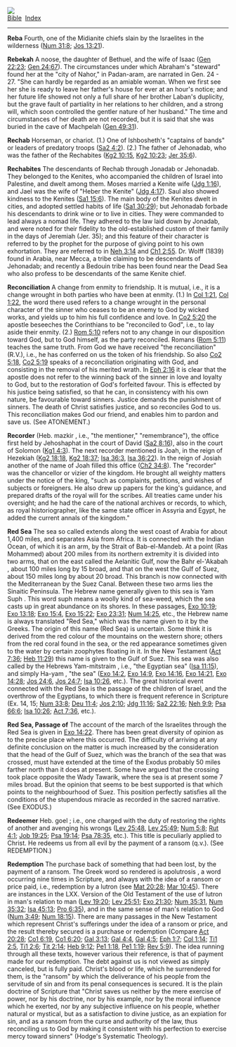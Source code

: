[![](../../cdshop/ithlogo.png)](../../index)  
[Bible](../index)  [Index](index) 

------------------------------------------------------------------------

<span id="000">**Reba**</span> Fourth, one of the Midianite chiefs slain
by the Israelites in the wilderness ([Num 31:8](../kjv/num031.htm#008);
[Jos 13:21](../kjv/jos013.htm#021)).

<span id="001">**Rebekah**</span> A noose, the daughter of Bethuel, and
the wife of Isaac ([Gen 22:23](../kjv/gen022.htm#023); [Gen
24:67](../kjv/gen024.htm#067)). The circumstances under which Abraham's
"steward" found her at the "city of Nahor," in Padan-aram, are narrated
in Gen. 24 - 27. "She can hardly be regarded as an amiable woman. When
we first see her she is ready to leave her father's house for ever at an
hour's notice; and her future life showed not only a full share of her
brother Laban's duplicity, but the grave fault of partiality in her
relations to her children, and a strong will, which soon controlled the
gentler nature of her husband." The time and circumstances of her death
are not recorded, but it is said that she was buried in the cave of
Machpelah ([Gen 49:31](../kjv/gen049.htm#031)).

<span id="002">**Rechab**</span> Horseman, or chariot. (1.) One of
Ishbosheth's "captains of bands" or leaders of predatory troops ([Sa2
4:2](../kjv/sa2004.htm#002)). (2.) The father of Jehonadab, who was the
father of the Rechabites ([Kg2 10:15](../kjv/kg2010.htm#015), [Kg2
10:23](../kjv/kg2010.htm#023); [Jer 35:6](../kjv/jer035.htm#006)).

<span id="003">**Rechabites**</span> The descendants of Rechab through
Jonadab or Jehonadab. They belonged to the Kenites, who accompanied the
children of Israel into Palestine, and dwelt among them. Moses married a
Kenite wife ([Jdg 1:16](../kjv/jdg001.htm#016)), and Jael was the wife
of "Heber the Kenite" ([Jdg 4:17](../kjv/jdg004.htm#017)). Saul also
showed kindness to the Kenites ([Sa1 15:6](../kjv/sa1015.htm#006)). The
main body of the Kenites dwelt in cities, and adopted settled habits of
life ([Sa1 30:29](../kjv/sa1030.htm#029)); but Jehonadab forbade his
descendants to drink wine or to live in cities. They were commanded to
lead always a nomad life. They adhered to the law laid down by Jonadab,
and were noted for their fidelity to the old-established custom of their
family in the days of Jeremiah (Jer. 35); and this feature of their
character is referred to by the prophet for the purpose of giving point
to his own exhortation. They are referred to in [Neh
3:14](../kjv/neh003.htm#014) and [Ch1 2:55](../kjv/ch1002.htm#055). Dr.
Wolff (1839) found in Arabia, near Mecca, a tribe claiming to be
descendants of Jehonadab; and recently a Bedouin tribe has been found
near the Dead Sea who also profess to be descendants of the same Kenite
chief.

<span id="004">**Reconciliation**</span> A change from enmity to
friendship. It is mutual, i.e., it is a change wrought in both parties
who have been at enmity. (1.) In [Col 1:21](../kjv/col001.htm#021), [Col
1:22](../kjv/col001.htm#022), the word there used refers to a change
wrought in the personal character of the sinner who ceases to be an
enemy to God by wicked works, and yields up to him his full confidence
and love. In [Co2 5:20](../kjv/co2005.htm#020) the apostle beseeches the
Corinthians to be "reconciled to God", i.e., to lay aside their enmity.
(2.) [Rom 5:10](../kjv/rom005.htm#010) refers not to any change in our
disposition toward God, but to God himself, as the party reconciled.
Romans ([Rom 5:11](../kjv/rom005.htm#011)) teaches the same truth. From
God we have received "the reconciliation" (R.V.), i.e., he has conferred
on us the token of his friendship. So also [Co2
5:18](../kjv/co2005.htm#018), [Co2 5:19](../kjv/co2005.htm#019) speaks
of a reconciliation originating with God, and consisting in the removal
of his merited wrath. In [Eph 2:16](../kjv/eph002.htm#016) it is clear
that the apostle does not refer to the winning back of the sinner in
love and loyalty to God, but to the restoration of God's forfeited
favour. This is effected by his justice being satisfied, so that he can,
in consistency with his own nature, be favourable toward sinners.
Justice demands the punishment of sinners. The death of Christ satisfies
justice, and so reconciles God to us. This reconciliation makes God our
friend, and enables him to pardon and save us. (See ATONEMENT.)

<span id="005">**Recorder**</span> (Heb. mazkir , i.e., "the mentioner,"
"remembrance"), the office first held by Jehoshaphat in the court of
David ([Sa2 8:16](../kjv/sa2008.htm#016)), also in the court of Solomon
([Kg1 4:3](../kjv/kg1004.htm#003)). The next recorder mentioned is Joah,
in the reign of Hezekiah ([Kg2 18:18](../kjv/kg2018.htm#018), [Kg2
18:37](../kjv/kg2018.htm#037); [Isa 36:3](../kjv/isa036.htm#003), [Isa
36:22](../kjv/isa036.htm#022)). In the reign of Josiah another of the
name of Joah filled this office ([Ch2 34:8](../kjv/ch2034.htm#008)). The
"recorder" was the chancellor or vizier of the kingdom. He brought all
weighty matters under the notice of the king, "such as complaints,
petitions, and wishes of subjects or foreigners. He also drew up papers
for the king's guidance, and prepared drafts of the royal will for the
scribes. All treaties came under his oversight; and he had the care of
the national archives or records, to which, as royal historiographer,
like the same state officer in Assyria and Egypt, he added the current
annals of the kingdom."

<span id="006">**Red Sea**</span> The sea so called extends along the
west coast of Arabia for about 1,400 miles, and separates Asia from
Africa. It is connected with the Indian Ocean, of which it is an arm, by
the Strait of Bab-el-Mandeb. At a point (Ras Mohammed) about 200 miles
from its northern extremity it is divided into two arms, that on the
east called the Aelanitic Gulf, now the Bahr el-'Akabah , about 100
miles long by 15 broad, and that on the west the Gulf of Suez, about 150
miles long by about 20 broad. This branch is now connected with the
Mediterranean by the Suez Canal. Between these two arms lies the
Sinaitic Peninsula. The Hebrew name generally given to this sea is Yam
Suph . This word suph means a woolly kind of sea-weed, which the sea
casts up in great abundance on its shores. In these passages, [Exo
10:19](../kjv/exo010.htm#019); [Exo 13:18](../kjv/exo013.htm#018); [Exo
15:4](../kjv/exo015.htm#004), [Exo 15:22](../kjv/exo015.htm#022); [Exo
23:31](../kjv/exo023.htm#031); [Num 14:25](../kjv/num014.htm#025), etc.,
the Hebrew name is always translated "Red Sea," which was the name given
to it by the Greeks. The origin of this name (Red Sea) is uncertain.
Some think it is derived from the red colour of the mountains on the
western shore; others from the red coral found in the sea, or the red
appearance sometimes given to the water by certain zoophytes floating in
it. In the New Testament ([Act 7:36](../kjv/act007.htm#036); [Heb
11:29](../kjv/heb011.htm#029)) this name is given to the Gulf of Suez.
This sea was also called by the Hebrews Yam-mitstraim , i.e., "the
Egyptian sea" ([Isa 11:15](../kjv/isa011.htm#015)), and simply Ha-yam ,
"the sea" ([Exo 14:2](../kjv/exo014.htm#002), [Exo
14:9](../kjv/exo014.htm#009), [Exo 14:16](../kjv/exo014.htm#016), [Exo
14:21](../kjv/exo014.htm#021), [Exo 14:28](../kjv/exo014.htm#028); [Jos
24:6](../kjv/jos024.htm#006), [Jos 24:7](../kjv/jos024.htm#007); [Isa
10:26](../kjv/isa010.htm#026), etc.). The great historical event
connected with the Red Sea is the passage of the children of Israel, and
the overthrow of the Egyptians, to which there is frequent reference in
Scripture (Ex. 14, 15; [Num 33:8](../kjv/num033.htm#008); [Deu
11:4](../kjv/deu011.htm#004); [Jos 2:10](../kjv/jos002.htm#010); [Jdg
11:16](../kjv/jdg011.htm#016); [Sa2 22:16](../kjv/sa2022.htm#016); [Neh
9:9](../kjv/neh009.htm#009); [Psa 66:6](../kjv/psa066.htm#006); [Isa
10:26](../kjv/isa010.htm#026); [Act 7:36](../kjv/act007.htm#036), etc.).

<span id="007">**Red Sea, Passage of**</span> The account of the march
of the Israelites through the Red Sea is given in [Exo
14:22](../kjv/exo014.htm#022). There has been great diversity of opinion
as to the precise place where this occurred. The difficulty of arriving
at any definite conclusion on the matter is much increased by the
consideration that the head of the Gulf of Suez, which was the branch of
the sea that was crossed, must have extended at the time of the Exodus
probably 50 miles farther north than it does at present. Some have
argued that the crossing took place opposite the Wady Tawarik, where the
sea is at present some 7 miles broad. But the opinion that seems to be
best supported is that which points to the neighbourhood of Suez. This
position perfectly satisfies all the conditions of the stupendous
miracle as recorded in the sacred narrative. (See EXODUS.)

<span id="008">**Redeemer**</span> Heb. goel ; i.e., one charged with
the duty of restoring the rights of another and avenging his wrongs
([Lev 25:48](../kjv/lev025.htm#048), [Lev 25:49](../kjv/lev025.htm#049);
[Num 5:8](../kjv/num005.htm#008); [Rut 4:1](../kjv/rut004.htm#001); [Job
19:25](../kjv/job019.htm#025); [Psa 19:14](../kjv/psa019.htm#014); [Psa
78:35](../kjv/psa078.htm#035), etc.). This title is peculiarly applied
to Christ. He redeems us from all evil by the payment of a ransom
(q.v.). (See REDEMPTION.)

<span id="009">**Redemption**</span> The purchase back of something that
had been lost, by the payment of a ransom. The Greek word so rendered is
apolutrosis , a word occurring nine times in Scripture, and always with
the idea of a ransom or price paid, i.e., redemption by a lutron (see
[Mat 20:28](../kjv/mat020.htm#028); [Mar 10:45](../kjv/mar010.htm#045)).
There are instances in the LXX. Version of the Old Testament of the use
of lutron in man's relation to man ([Lev 19:20](../kjv/lev019.htm#020);
[Lev 25:51](../kjv/lev025.htm#051); [Exo 21:30](../kjv/exo021.htm#030);
[Num 35:31](../kjv/num035.htm#031), [Num 35:32](../kjv/num035.htm#032);
[Isa 45:13](../kjv/isa045.htm#013); [Pro 6:35](../kjv/pro006.htm#035)),
and in the same sense of man's relation to God ([Num
3:49](../kjv/num003.htm#049); [Num 18:15](../kjv/num018.htm#015)). There
are many passages in the New Testament which represent Christ's
sufferings under the idea of a ransom or price, and the result thereby
secured is a purchase or redemption (Compare [Act
20:28](../kjv/act020.htm#028); [Co1 6:19](../kjv/co1006.htm#019), [Co1
6:20](../kjv/co1006.htm#020); [Gal 3:13](../kjv/gal003.htm#013); [Gal
4:4](../kjv/gal004.htm#004), [Gal 4:5](../kjv/gal004.htm#005); [Eph
1:7](../kjv/eph001.htm#007); [Col 1:14](../kjv/col001.htm#014); [Ti1
2:5](../kjv/ti1002.htm#005), [Ti1 2:6](../kjv/ti1002.htm#006); [Tit
2:14](../kjv/tit002.htm#014); [Heb 9:12](../kjv/heb009.htm#012); [Pe1
1:18](../kjv/pe1001.htm#018), [Pe1 1:19](../kjv/pe1001.htm#019); [Rev
5:9](../kjv/rev005.htm#009)). The idea running through all these texts,
however various their reference, is that of payment made for our
redemption. The debt against us is not viewed as simply canceled, but is
fully paid. Christ's blood or life, which he surrendered for them, is
the "ransom" by which the deliverance of his people from the servitude
of sin and from its penal consequences is secured. It is the plain
doctrine of Scripture that "Christ saves us neither by the mere exercise
of power, nor by his doctrine, nor by his example, nor by the moral
influence which he exerted, nor by any subjective influence on his
people, whether natural or mystical, but as a satisfaction to divine
justice, as an expiation for sin, and as a ransom from the curse and
authority of the law, thus reconciling us to God by making it consistent
with his perfection to exercise mercy toward sinners" (Hodge's
Systematic Theology).
